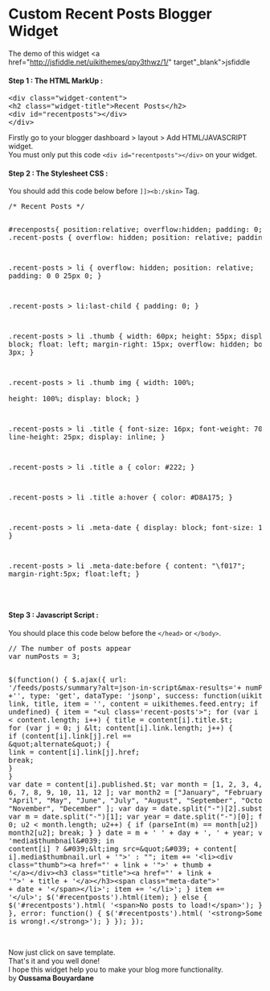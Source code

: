# Custom Recent Posts Blogger Widget

The demo of this widget <a href="http://jsfiddle.net/uikithemes/qpy3thwz/1/" target"_blank">jsfiddle</a>
<h4>Step 1 : The HTML MarkUp :</h4>
<pre>
&lt;div class=&quot;widget-content&quot;&gt;
&lt;h2 class=&quot;widget-title&quot;&gt;Recent Posts&lt;/h2&gt;
&lt;div id=&quot;recentposts&quot;&gt;&lt;/div&gt;
&lt;/div&gt;
</pre>
Firstly go to your blogger dashboard > layout > Add HTML/JAVASCRIPT widget.<br/>
You must only put this code <code>&lt;div id=&quot;recentposts&quot;&gt;&lt;/div&gt;</code> on your widget.
<br/>
<h4>Step 2 : The Stylesheet CSS :</h4>
You should add this code below before <code>]]&gt;&lt;b:/skin&gt;</code> Tag.
<pre>
/* Recent Posts */

#recenposts{
    position:relative;
    overflow:hidden;
    padding: 0;
}
.recent-posts {
    overflow: hidden;
    position: relative;
    padding: 0;
}

.recent-posts > li  {
    overflow: hidden;
    position: relative;
    padding: 0 0 25px 0;
}

.recent-posts > li:last-child  {
    padding: 0;
}

.recent-posts > li .thumb {
    width: 60px;
    height: 55px;
    display: block;
    float: left;
    margin-right: 15px;
    overflow: hidden;
    border-radius: 3px;
}

.recent-posts > li .thumb img {
    width: 100%;        
    height: 100%;
    display: block;
}

.recent-posts > li .title {
    font-size: 16px;
    font-weight: 700;
    line-height: 25px;
    display: inline;
}

.recent-posts > li .title a {
    color: #222;
}

.recent-posts > li .title a:hover {
    color: #D8A175;
}

.recent-posts > li .meta-date {
    display: block;
    font-size: 12px;
}

.recent-posts > li .meta-date:before {
    content: "\f017";
    margin-right:5px;
    float:left;
}
</pre>
<br/>
<h4>Step 3 : Javascript Script :</h4>
You should place this code below before the <code>&lt;/head&gt;</code> or <code>&lt;/body&gt;</code>.
<pre>
// The number of posts appear
var numPosts = 3;

$(function() {
    $.ajax({
        url: &#039;/feeds/posts/summary?alt=json-in-script&amp;max-results=&#039;+ numPosts +&#039;&#039;,
        type: &#039;get&#039;,
        dataType: &#039;jsonp&#039;,
        success: function(uikithemes) {
            var link, title, item = &#039;&#039;,
                content = uikithemes.feed.entry;
            if (content !== undefined) {
                item = &quot;&lt;ul class=&#039;recent-posts&#039;&gt;&quot;;
                for (var i = 0; i &lt; content.length; i++) {
                    title = content[i].title.$t;
                    for (var j = 0; j &lt; content[i].link.length; j++) {
                        if (content[i].link[j].rel ==
                            &quot;alternate&quot;) {
                            link = content[i].link[j].href;
                            break;
                        }
                    }
                    var date = content[i].published.$t;
                    var month = [1, 2, 3, 4, 5, 6, 7, 8, 9,
                        10, 11, 12
                    ];
                    var month2 = [&quot;January&quot;, &quot;February&quot;, &quot;March&quot;,
                        &quot;April&quot;, &quot;May&quot;, &quot;June&quot;,
                        &quot;July&quot;, &quot;August&quot;, &quot;September&quot;,
                        &quot;October&quot;, &quot;November&quot;, &quot;December&quot;
                    ];
                    var day = date.split(&quot;-&quot;)[2].substring(
                        0, 2);
                    var m = date.split(&quot;-&quot;)[1];
                    var year = date.split(&quot;-&quot;)[0];
                    for (var u2 = 0; u2 &lt; month.length; u2++) {
                        if (parseInt(m) == month[u2]) {
                            m = month2[u2];
                            break;
                        }
                    }
                    date = m + &#039; &#039; + day + &#039;, &#039; + year;
                    var thumb = &#039;media$thumbnail&#039; in
                        content[i] ? &#039;&lt;img src=&quot;&#039; + content[
                            i].media$thumbnail.url + &#039;&quot;&gt;&#039; :
                        &quot;&quot;;
                    item +=
                        &#039;&lt;li&gt;&lt;div class=&quot;thumb&quot;&gt;&lt;a href=&quot;&#039; +
                        link + &#039;&quot;&gt;&#039; + thumb +
                        &#039;&lt;/a&gt;&lt;/div&gt;&lt;h3 class=&quot;title&quot;&gt;&lt;a href=&quot;&#039; +
                        link + &#039;&quot;&gt;&#039; + title +
                        &#039;&lt;/a&gt;&lt;/h3&gt;&lt;span class=&quot;meta-date&quot;&gt;&#039; +
                        date + &#039;&lt;/span&gt;&lt;/li&gt;&#039;;
                    item += &#039;&lt;/li&gt;&#039;;
                }
                item += &#039;&lt;/ul&gt;&#039;;
                $(&#039;#recentposts&#039;).html(item);
            } else {
                $(&#039;#recentposts&#039;).html(
                    &#039;&lt;span&gt;No posts to load!&lt;/span&gt;&#039;);
            }
        },
        error: function() {
            $(&#039;#recentposts&#039;).html(
                &#039;&lt;strong&gt;Something is wrong!.&lt;/strong&gt;&#039;);
        }
    });
});
</pre>
<br/>
Now just click on save template.<br/>
That's it and you well done!<br/>
I hope this widget help you to make your blog more functionality.<br/>
by <b>Oussama Bouyardane</b>
